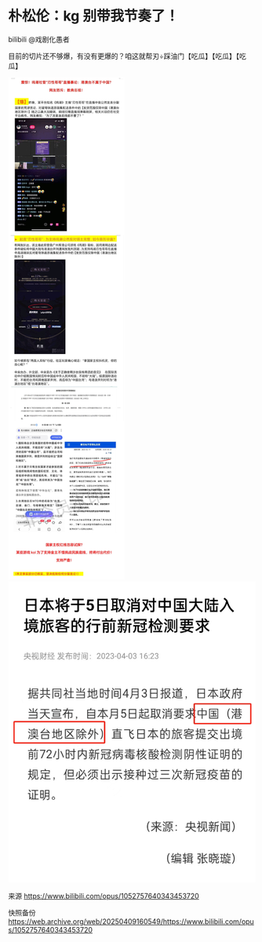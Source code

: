# 朴松伦：kg 别带我节奏了！

bilibili @戏剧化愚者

目前的切片还不够爆，有没有更爆的？咱这就帮刃÷踩油门【吃瓜】【吃瓜】【吃瓜】

![](https://raw.githubusercontent.com/KugouGames/iming-blog/refs/heads/main/evil-of-kurogames/images/1052757640343453720/1.jpg)
![](https://raw.githubusercontent.com/KugouGames/iming-blog/refs/heads/main/evil-of-kurogames/images/1052757640343453720/2.jpg)

来源 https://www.bilibili.com/opus/1052757640343453720

快照备份 https://web.archive.org/web/20250409160549/https://www.bilibili.com/opus/1052757640343453720
